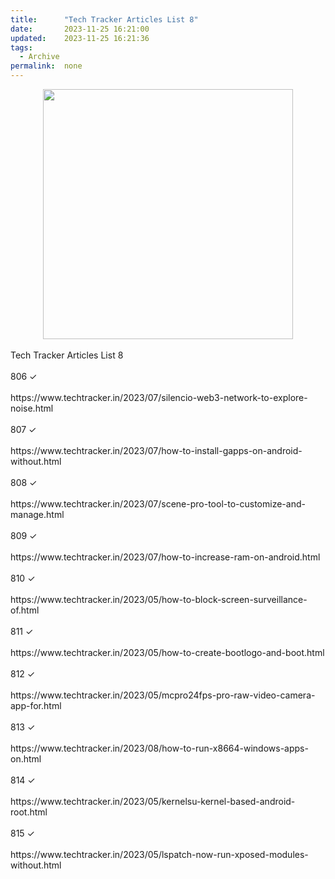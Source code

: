 ```yaml
---
title:		"Tech Tracker Articles List 8"
date:		2023-11-25 16:21:00
updated:	2023-11-25 16:21:36
tags: 
  - Archive	
permalink:	none
---
```


<div class="separator" style="clear: both; text-align: center;">
  <a href="https://blogger.googleusercontent.com/img/a/AVvXsEhR-zILuXR3towkTdYFLJYS7zMR9VWsbtrd16WlCHVxTk3Qn28R8y_kc1WXtP-tNmq3NR0_Tnz5yUJX0nRVcfbv2UAHfnoMMbQBne1HJ7xupEv8UIo4YS0_lCvqwVgy8gV4Gqfe4zDBhFKHTbdK3Tqzpc1ui0iCTq5eVpodJ4kLf9az21Pq_mw037qTZKpK" imageanchor="1" style="margin-left: 1em; margin-right: 1em;">
    <img border="0" src="https://blogger.googleusercontent.com/img/a/AVvXsEhR-zILuXR3towkTdYFLJYS7zMR9VWsbtrd16WlCHVxTk3Qn28R8y_kc1WXtP-tNmq3NR0_Tnz5yUJX0nRVcfbv2UAHfnoMMbQBne1HJ7xupEv8UIo4YS0_lCvqwVgy8gV4Gqfe4zDBhFKHTbdK3Tqzpc1ui0iCTq5eVpodJ4kLf9az21Pq_mw037qTZKpK" width="400">
  </a>
</div><div><br></div><div>Tech Tracker Articles List 8</div><div><br></div><div>806 ✓</div><div><br></div><div>https://www.techtracker.in/2023/07/silencio-web3-network-to-explore-noise.html</div><div><br></div><div>807 ✓</div><div><br></div><div>https://www.techtracker.in/2023/07/how-to-install-gapps-on-android-without.html<br></div><div><br></div><div>808 ✓</div><div><br></div><div>https://www.techtracker.in/2023/07/scene-pro-tool-to-customize-and-manage.html<br></div><div><br></div><div>809 ✓</div><div><br></div><div>https://www.techtracker.in/2023/07/how-to-increase-ram-on-android.html</div><div><br></div><div>810 ✓</div><div><br></div><div>https://www.techtracker.in/2023/05/how-to-block-screen-surveillance-of.html<br></div><div><br></div><div>811 ✓</div><div><br></div><div>https://www.techtracker.in/2023/05/how-to-create-bootlogo-and-boot.html<br></div><div><br></div><div>812 ✓</div><div><br></div><div>https://www.techtracker.in/2023/05/mcpro24fps-pro-raw-video-camera-app-for.html<br></div><div><br></div><div>813 ✓</div><div><br></div><div>https://www.techtracker.in/2023/08/how-to-run-x8664-windows-apps-on.html</div><div><br></div><div>814 ✓</div><div><br></div><div>https://www.techtracker.in/2023/05/kernelsu-kernel-based-android-root.html</div><div><br></div><div>815 ✓</div><div><br></div><div>https://www.techtracker.in/2023/05/lspatch-now-run-xposed-modules-without.html</div><div><br></div><div><br></div><div><br></div><div><br></div>
<!-- no comments on this post -->